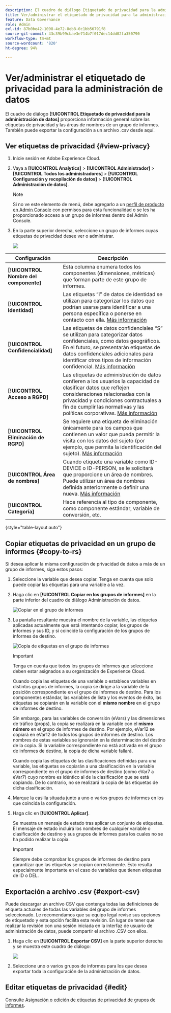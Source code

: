 ```yaml
---
description: El cuadro de diálogo Etiquetado de privacidad para la administración de datos proporciona información general sobre las etiquetas de privacidad y las áreas de nombres de un grupo de informes. También puede exportar la configuración a un archivo .csv desde aquí.
title: Ver/administrar el etiquetado de privacidad para la administración de datos
feature: Data Governance
role: Admin
exl-id: 87b0be42-1098-4e72-8eb8-0c1bb56791f8
source-git-commit: 43c39b99cbae3e714b7f017dec14dd02fa350790
workflow-type: tm+mt
source-wordcount: '820'
ht-degree: 94%

---
```


# Ver/administrar el etiquetado de privacidad para la administración de datos

El cuadro de diálogo **[!UICONTROL Etiquetado de privacidad para la administración de datos]** proporciona información general sobre las etiquetas de privacidad y las áreas de nombres de un grupo de informes. También puede exportar la configuración a un archivo .csv desde aquí.

## Ver etiquetas de privacidad {#view-privacy}

1. Inicie sesión en Adobe Experience Cloud.
2. Vaya a **[!UICONTROL Analytics]** > **[!UICONTROL Administrador]** > **[!UICONTROL Todos los administradores]** > **[!UICONTROL Configuración y recopilación de datos]** > **[!UICONTROL Administración de datos]**.

   >[!NOTE]
   >
   >Si no ve este elemento de menú, debe agregarlo a un [perfil de producto en Admin Console](https://experienceleague.adobe.com/docs/analytics/admin/admin-console/permissions/product-profile.html?lang=es) con permisos para esta funcionalidad o se les ha proporcionado acceso a un grupo de informes dentro del Admin Console.

3. En la parte superior derecha, seleccione un grupo de informes cuyas etiquetas de privacidad desee ver o administrar.

   ![](assets/privacy_labeling.png)

| Configuración | Descripción |
| --- | --- |
| **[!UICONTROL Nombre del componente]** | Esta columna enumera todos los componentes (dimensiones, métricas) que forman parte de este grupo de informes. |
| **[!UICONTROL Identidad]** | Las etiquetas “I” de datos de identidad se utilizan para categorizar los datos que podrían usarse para identificar a una persona específica o ponerse en contacto con ella. [Más información](https://experienceleague.adobe.com/docs/analytics/admin/data-governance/data-labels/gdpr-labels.html#data-privacy-identity-labels) |
| **[!UICONTROL Confidencialidad]** | Las etiquetas de datos confidenciales “S” se utilizan para categorizar datos confidenciales, como datos geográficos. En el futuro, se presentarán etiquetas de datos confidenciales adicionales para identificar otros tipos de información confidencial. [Más información](https://experienceleague.adobe.com/docs/analytics/admin/data-governance/data-labels/gdpr-labels.html#sensitive-data-labels) |
| **[!UICONTROL Acceso a RGPD]** | Las etiquetas de administración de datos confieren a los usuarios la capacidad de clasificar datos que reflejen consideraciones relacionadas con la privacidad y condiciones contractuales a fin de cumplir las normativas y las políticas corporativas. [Más información](https://experienceleague.adobe.com/docs/analytics/admin/data-governance/data-labels/gdpr-labels.html#data-privacy-access-labels) |
| **[!UICONTROL Eliminación de RGPD]** | Se requiere una etiqueta de eliminación únicamente para los campos que contienen un valor que pueda permitir la visita con los datos del sujeto (por ejemplo, que permita la identificación del sujeto). [Más información](https://experienceleague.adobe.com/docs/analytics/admin/data-governance/data-labels/gdpr-labels.html#data-privacy-delete-labels) |
| **[!UICONTROL Área de nombres]** | Cuando etiquete una variable como ID-DEVICE o ID-PERSON, se le solicitará que proporcione un área de nombres. Puede utilizar un área de nombres definida anteriormente o definir una nueva. [Más información](https://experienceleague.adobe.com/docs/analytics/admin/data-governance/data-labels/gdpr-labels.html#provide-namespace) |
| **[!UICONTROL Categoría]** | Hace referencia al tipo de componente, como componente estándar, variable de conversión, etc. |

{style="table-layout:auto"}

## Copiar etiquetas de privacidad en un grupo de informes  {#copy-to-rs}

Si desea aplicar la misma configuración de privacidad de datos a más de un grupo de informes, siga estos pasos:

1. Seleccione la variable que desea copiar. Tenga en cuenta que solo puede copiar las etiquetas para una variable a la vez.
1. Haga clic en **[!UICONTROL Copiar en los grupos de informes]** en la parte inferior del cuadro de diálogo Administración de datos.

   ![Copiar en el grupo de informes](assets/copy_to_reportsuite.png)

1. La pantalla resultante muestra el nombre de la variable, las etiquetas aplicadas actualmente que está intentando copiar, los grupos de informes y sus ID, y si coincide la configuración de los grupos de informes de destino.

   ![Copia de etiquetas en el grupo de informes](assets/copy_to_rs.png)

   >[!IMPORTANT]
   >
   >Tenga en cuenta que todos los grupos de informes que seleccione deben estar asignados a su organización de Experience Cloud.

   Cuando copia las etiquetas de una variable o establece variables en distintos grupos de informes, la copia se dirige a la variable de la posición correspondiente en el grupo de informes de destino. Para los componentes estándar, las variables de lista y los eventos de éxito, las etiquetas se copiarán en la variable con el **mismo nombre** en el grupo de informes de destino.

   Sin embargo, para las variables de conversión (eVars) y las dimensiones de tráfico (props), la copia se realizará en la variable con el **mismo número** en el grupo de informes de destino. Por ejemplo, eVar12 se copiará en eVar12 de todos los grupos de informes de destino. Los nombres de estas variables se ignorarán en la determinación del destino de la copia. Si la variable correspondiente no está activada en el grupo de informes de destino, la copia de dicha variable fallará.

   Cuando copia las etiquetas de las clasificaciones definidas para una variable, las etiquetas se copiarán a una clasificación en la variable correspondiente en el grupo de informes de destino (como eVar7 a eVar7) cuyo nombre es idéntico al de la clasificación que se está copiando. De lo contrario, no se realizará la copia de las etiquetas de dicha clasificación.

1. Marque la casilla situada junto a uno o varios grupos de informes en los que coincida la configuración.
1. Haga clic en **[!UICONTROL Aplicar]**.

   Se muestra un mensaje de estado tras aplicar un conjunto de etiquetas. El mensaje de estado incluirá los nombres de cualquier variable o clasificación de destino y sus grupos de informes para los cuales no se ha podido realizar la copia.

   >[!IMPORTANT]
   >
   >Siempre debe comprobar los grupos de informes de destino para garantizar que las etiquetas se copian correctamente. Esto resulta especialmente importante en el caso de variables que tienen etiquetas de ID o DEL.

## Exportación a archivo .csv {#export-csv}

Puede descargar un archivo CSV que contenga todas las definiciones de etiqueta actuales de todas las variables del grupo de informes seleccionado. Le recomendamos que su equipo legal revise sus opciones de etiquetado y esta opción facilita esta revisión. En lugar de tener que realizar la revisión con una sesión iniciada en la interfaz de usuario de administración de datos, puede compartir el archivo .CSV con ellos.

1. Haga clic en **[!UICONTROL Exportar CSV]** en la parte superior derecha y se muestra este cuadro de diálogo:

   ![](assets/export_csv.png)

1. Seleccione uno o varios grupos de informes para los que desea exportar toda la configuración de la administración de datos.

## Editar etiquetas de privacidad {#edit}

Consulte [Asignación o edición de etiquetas de privacidad de grupos de informes](/help/admin/admin/c-data-governance/data-labeling/gdpr-setup-reportsuite.md).
